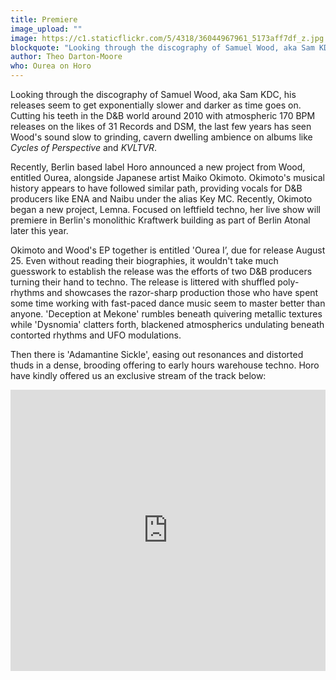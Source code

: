 ```yaml
---
title: Premiere
image_upload: ""
image: https://c1.staticflickr.com/5/4318/36044967961_5173aff7df_z.jpg
blockquote: "Looking through the discography of Samuel Wood, aka Sam KDC, his releases seem to get exponentially slower and darker as time goes on. Cutting his teeth in the D&B world around 2010 with atmospheric 170 BPM releases on the likes of 31 Records and DSM, the last few years has seen Wood's sound slow to grinding, cavern dwelling ambience on albums like _Cycles of Perspective_ and _KVLTVR_."
author: Theo Darton-Moore
who: Ourea on Horo
---
```

Looking through the discography of Samuel Wood, aka Sam KDC, his releases seem to get exponentially slower and darker as time goes on. Cutting his teeth in the D&B world around 2010 with atmospheric 170 BPM releases on the likes of 31 Records and DSM, the last few years has seen Wood's sound slow to grinding, cavern dwelling ambience on albums like _Cycles of Perspective_ and _KVLTVR_.

Recently, Berlin based label Horo announced a new project from Wood, entitled Ourea, alongside Japanese artist Maiko Okimoto. Okimoto's musical history appears to have followed similar path, providing vocals for D&B producers like ENA and Naibu under the alias Key MC. Recently, Okimoto began a new project, Lemna. Focused on leftfield techno, her live show will premiere in Berlin's monolithic Kraftwerk building as part of Berlin Atonal later this year. 

Okimoto and Wood's EP together is entitled 'Ourea I’, due for release August 25. Even without reading their biographies, it wouldn't take much guesswork to establish the release was the efforts of two D&B producers turning their hand to techno. The release is littered with shuffled poly-rhythms and showcases the razor-sharp production those who have spent some time working with fast-paced dance music seem to master better than anyone. 'Deception at Mekone' rumbles beneath quivering metallic textures while 'Dysnomia' clatters forth, blackened atmospherics undulating beneath contorted rhythms and UFO modulations. 

Then there is 'Adamantine Sickle', easing out resonances and distorted thuds in a dense, brooding offering to early hours warehouse techno.  Horo have kindly offered us an exclusive stream of the track below:

<iframe width="100%" height="450" scrolling="no" frameborder="no" src="https://w.soundcloud.com/player/?url=https%3A//api.soundcloud.com/tracks/334995722%3Fsecret_token%3Ds-PZuvA&auto_play=false&hide_related=true&show_comments=false&show_user=true&show_reposts=false&visual=true"></iframe>